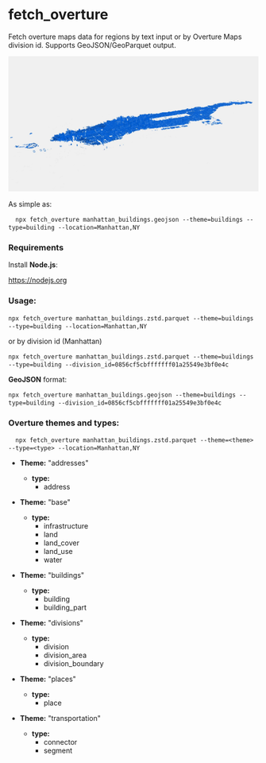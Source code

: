 # fetch_overture

Fetch overture maps data for regions by text input or by Overture Maps division id. Supports GeoJSON/GeoParquet output.

![Manhattan](manhattan.jpg?raw=true)

As simple as:

```
  npx fetch_overture manhattan_buildings.geojson --theme=buildings --type=building --location=Manhattan,NY
```

### Requirements

Install **Node.js**:

https://nodejs.org

### Usage:

```
npx fetch_overture manhattan_buildings.zstd.parquet --theme=buildings --type=building --location=Manhattan,NY
```

or by division id (Manhattan)

```
npx fetch_overture manhattan_buildings.zstd.parquet --theme=buildings --type=building --division_id=0856cf5cbfffffff01a25549e3bf0e4c
```

**GeoJSON** format:

```
npx fetch_overture manhattan_buildings.geojson --theme=buildings --type=building --division_id=0856cf5cbfffffff01a25549e3bf0e4c
```

### Overture themes and types:

```
  npx fetch_overture manhattan_buildings.zstd.parquet --theme=<theme> --type=<type> --location=Manhattan,NY
```

- **Theme:** "addresses"

  - **type:**
    - address

- **Theme:** "base"

  - **type:**
    - infrastructure
    - land
    - land_cover
    - land_use
    - water

- **Theme:** "buildings"

  - **type:**
    - building
    - building_part

- **Theme:** "divisions"

  - **type:**
    - division
    - division_area
    - division_boundary

- **Theme:** "places"

  - **type:**
    - place

- **Theme:** "transportation"
  - **type:**
    - connector
    - segment
